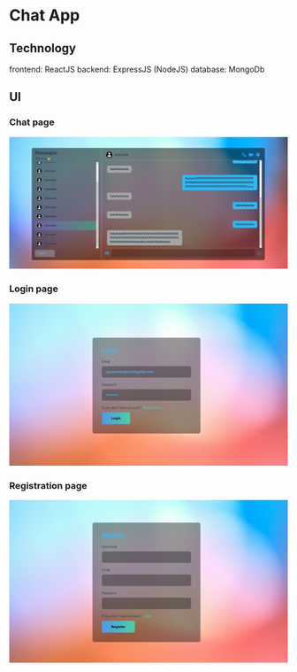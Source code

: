 # Chat App

## Technology

frontend: ReactJS
backend: ExpressJS (NodeJS)
database: MongoDb

## UI
### Chat page
![chat app page](description/chatapp.png)
### Login page
![login page](description/login.png)
### Registration page
![registration page](description/registration.png)



